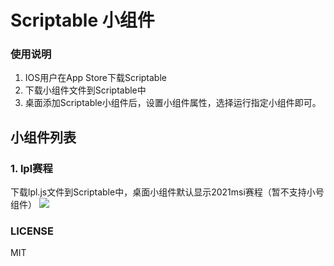 # Scriptable 小组件

### 使用说明
1. IOS用户在App Store下载Scriptable
2. 下载小组件文件到Scriptable中
3. 桌面添加Scriptable小组件后，设置小组件属性，选择运行指定小组件即可。

## 小组件列表
### 1. lpl赛程

下载lpl.js文件到Scriptable中，桌面小组件默认显示2021msi赛程（暂不支持小号组件）
![](https://cdn.nlark.com/yuque/0/2021/jpeg/1249968/1619618405836-66afda21-4b85-4b4c-afba-f9fe684cb49d.jpeg?x-oss-process=image%2Fwatermark%2Ctype_d3F5LW1pY3JvaGVp%2Csize_10%2Ctext_Q29weXJpZ2h0wqlMaVNvbmdxaWFu%2Ccolor_FFFFFF%2Cshadow_50%2Ct_80%2Cg_se%2Cx_10%2Cy_10)

### LICENSE

MIT
